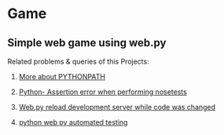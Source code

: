 # Game

## **Simple web game using web.py**


Related problems & queries of this Projects:
1. [More about PYTHONPATH](https://stackoverflow.com/questions/3402168/permanently-add-a-directory-to-pythonpath)

1. [Python- Assertion error when performing nosetests](https://stackoverflow.com/questions/37199309/python-assertion-error-when-performing-nosetests)

1. [Web.py reload development server while code was changed](https://stackoverflow.com/questions/23007450/web-py-reload-development-server-while-code-was-changed)

1. [python web py automated testing](https://stackoverflow.com/questions/31867958/python-web-py-automated-testing)

